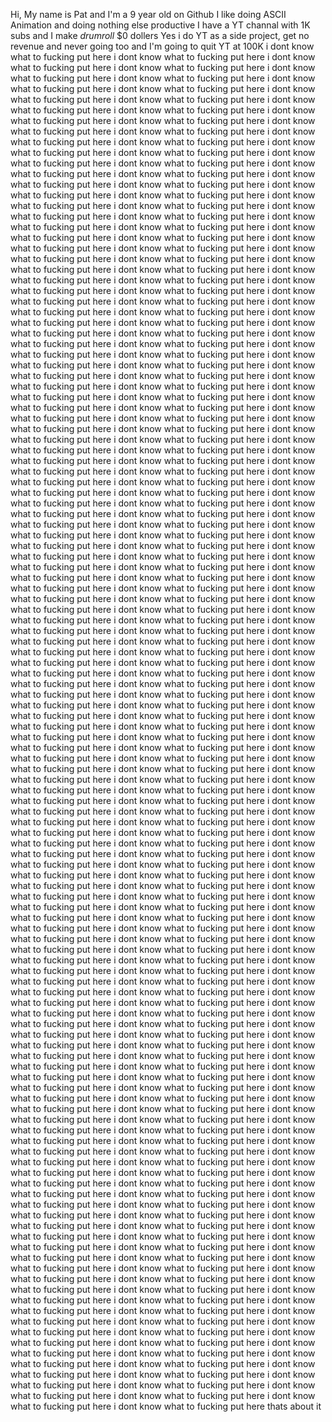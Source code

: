 Hi, My name is Pat and I'm a 9 year old on Github
I like doing ASCII Animation and doing nothing else productive
I have a YT channal with 1K subs and I make *drumroll* $0 dollers
Yes i do YT as a side project, get no revenue and never going too and I'm going to quit YT at 100K
i dont know what to fucking put here i dont know what to fucking put here i dont know what to fucking put here i dont know what to fucking put here 
i dont know what to fucking put here i dont know what to fucking put here i dont know what to fucking put here i dont know what to fucking put here 
i dont know what to fucking put here i dont know what to fucking put here i dont know what to fucking put here i dont know what to fucking put here 
i dont know what to fucking put here i dont know what to fucking put here i dont know what to fucking put here i dont know what to fucking put here 
i dont know what to fucking put here i dont know what to fucking put here i dont know what to fucking put here i dont know what to fucking put here 
i dont know what to fucking put here i dont know what to fucking put here i dont know what to fucking put here i dont know what to fucking put here 
i dont know what to fucking put here i dont know what to fucking put here i dont know what to fucking put here i dont know what to fucking put here 
i dont know what to fucking put here i dont know what to fucking put here i dont know what to fucking put here i dont know what to fucking put here 
i dont know what to fucking put here i dont know what to fucking put here i dont know what to fucking put here i dont know what to fucking put here 
i dont know what to fucking put here i dont know what to fucking put here i dont know what to fucking put here i dont know what to fucking put here 
i dont know what to fucking put here i dont know what to fucking put here i dont know what to fucking put here i dont know what to fucking put here 
i dont know what to fucking put here i dont know what to fucking put here i dont know what to fucking put here i dont know what to fucking put here 
i dont know what to fucking put here i dont know what to fucking put here i dont know what to fucking put here i dont know what to fucking put here 
i dont know what to fucking put here i dont know what to fucking put here i dont know what to fucking put here i dont know what to fucking put here 
i dont know what to fucking put here i dont know what to fucking put here i dont know what to fucking put here i dont know what to fucking put here 
i dont know what to fucking put here i dont know what to fucking put here i dont know what to fucking put here i dont know what to fucking put here 
i dont know what to fucking put here i dont know what to fucking put here i dont know what to fucking put here i dont know what to fucking put here 
i dont know what to fucking put here i dont know what to fucking put here i dont know what to fucking put here i dont know what to fucking put here 
i dont know what to fucking put here i dont know what to fucking put here i dont know what to fucking put here i dont know what to fucking put here 
i dont know what to fucking put here i dont know what to fucking put here i dont know what to fucking put here i dont know what to fucking put here 
i dont know what to fucking put here i dont know what to fucking put here i dont know what to fucking put here i dont know what to fucking put here
i dont know what to fucking put here i dont know what to fucking put here i dont know what to fucking put here i dont know what to fucking put here 
i dont know what to fucking put here i dont know what to fucking put here i dont know what to fucking put here i dont know what to fucking put here 
i dont know what to fucking put here i dont know what to fucking put here i dont know what to fucking put here i dont know what to fucking put here 
i dont know what to fucking put here i dont know what to fucking put here i dont know what to fucking put here i dont know what to fucking put here 
i dont know what to fucking put here i dont know what to fucking put here i dont know what to fucking put here i dont know what to fucking put here 
i dont know what to fucking put here i dont know what to fucking put here i dont know what to fucking put here i dont know what to fucking put here 
i dont know what to fucking put here i dont know what to fucking put here i dont know what to fucking put here i dont know what to fucking put here 
i dont know what to fucking put here i dont know what to fucking put here i dont know what to fucking put here i dont know what to fucking put here 
i dont know what to fucking put here i dont know what to fucking put here i dont know what to fucking put here i dont know what to fucking put here 
i dont know what to fucking put here i dont know what to fucking put here i dont know what to fucking put here i dont know what to fucking put here 
i dont know what to fucking put here i dont know what to fucking put here i dont know what to fucking put here i dont know what to fucking put here 
i dont know what to fucking put here i dont know what to fucking put here i dont know what to fucking put here i dont know what to fucking put here 
i dont know what to fucking put here i dont know what to fucking put here i dont know what to fucking put here i dont know what to fucking put here 
i dont know what to fucking put here i dont know what to fucking put here i dont know what to fucking put here i dont know what to fucking put here 
i dont know what to fucking put here i dont know what to fucking put here i dont know what to fucking put here i dont know what to fucking put here
i dont know what to fucking put here i dont know what to fucking put here i dont know what to fucking put here i dont know what to fucking put here 
i dont know what to fucking put here i dont know what to fucking put here i dont know what to fucking put here i dont know what to fucking put here 
i dont know what to fucking put here i dont know what to fucking put here i dont know what to fucking put here i dont know what to fucking put here 
i dont know what to fucking put here i dont know what to fucking put here i dont know what to fucking put here i dont know what to fucking put here 
i dont know what to fucking put here i dont know what to fucking put here i dont know what to fucking put here i dont know what to fucking put here 
i dont know what to fucking put here i dont know what to fucking put here i dont know what to fucking put here i dont know what to fucking put here 
i dont know what to fucking put here i dont know what to fucking put here i dont know what to fucking put here i dont know what to fucking put here 
i dont know what to fucking put here i dont know what to fucking put here i dont know what to fucking put here i dont know what to fucking put here 
i dont know what to fucking put here i dont know what to fucking put here i dont know what to fucking put here i dont know what to fucking put here 
i dont know what to fucking put here i dont know what to fucking put here i dont know what to fucking put here i dont know what to fucking put here 
i dont know what to fucking put here i dont know what to fucking put here i dont know what to fucking put here i dont know what to fucking put here 
i dont know what to fucking put here i dont know what to fucking put here i dont know what to fucking put here i dont know what to fucking put here 
i dont know what to fucking put here i dont know what to fucking put here i dont know what to fucking put here i dont know what to fucking put here 
i dont know what to fucking put here i dont know what to fucking put here i dont know what to fucking put here i dont know what to fucking put here 
i dont know what to fucking put here i dont know what to fucking put here i dont know what to fucking put here i dont know what to fucking put here
i dont know what to fucking put here i dont know what to fucking put here i dont know what to fucking put here i dont know what to fucking put here 
i dont know what to fucking put here i dont know what to fucking put here i dont know what to fucking put here i dont know what to fucking put here 
i dont know what to fucking put here i dont know what to fucking put here i dont know what to fucking put here i dont know what to fucking put here 
i dont know what to fucking put here i dont know what to fucking put here i dont know what to fucking put here i dont know what to fucking put here 
i dont know what to fucking put here i dont know what to fucking put here i dont know what to fucking put here i dont know what to fucking put here 
i dont know what to fucking put here i dont know what to fucking put here i dont know what to fucking put here i dont know what to fucking put here 
i dont know what to fucking put here i dont know what to fucking put here i dont know what to fucking put here i dont know what to fucking put here 
i dont know what to fucking put here i dont know what to fucking put here i dont know what to fucking put here i dont know what to fucking put here 
i dont know what to fucking put here i dont know what to fucking put here i dont know what to fucking put here i dont know what to fucking put here 
i dont know what to fucking put here i dont know what to fucking put here i dont know what to fucking put here i dont know what to fucking put here 
i dont know what to fucking put here i dont know what to fucking put here i dont know what to fucking put here i dont know what to fucking put here 
i dont know what to fucking put here i dont know what to fucking put here i dont know what to fucking put here i dont know what to fucking put here 
i dont know what to fucking put here i dont know what to fucking put here i dont know what to fucking put here i dont know what to fucking put here 
thats about it
